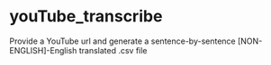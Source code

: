 # youTube_transcribe
Provide a YouTube url and generate a sentence-by-sentence [NON-ENGLISH]-English translated .csv file
